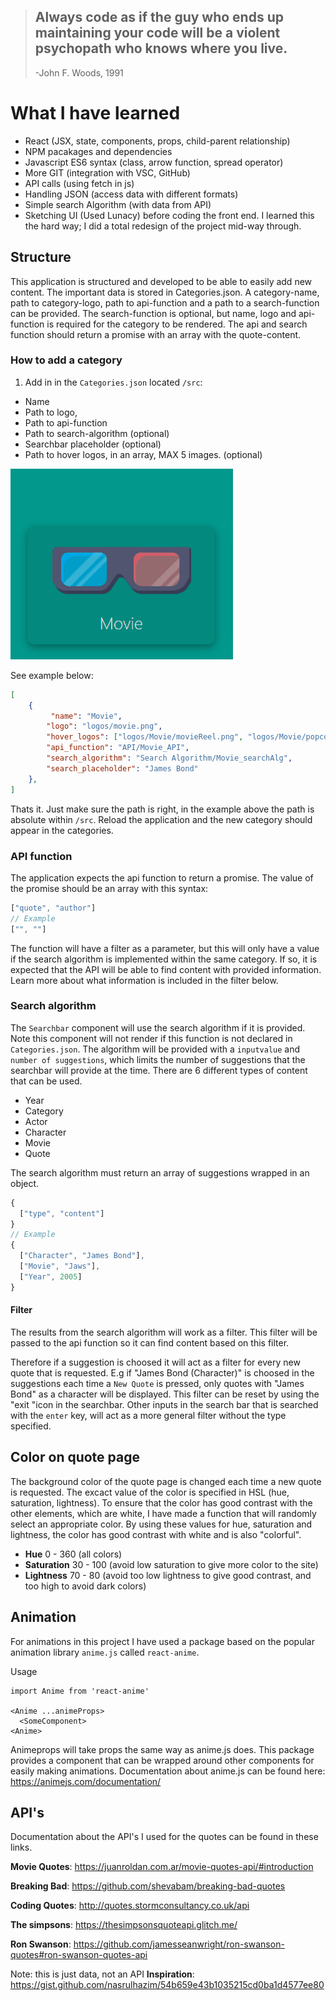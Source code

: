 > ## Always code as if the guy who ends up maintaining your code will be a violent psychopath who knows where you live.
>
> -John F. Woods, 1991


# What I have learned

- React (JSX, state, components, props, child-parent relationship)
- NPM pacakages and dependencies
- Javascript ES6 syntax (class, arrow function, spread operator)
- More GIT (integration with VSC, GitHub)
- API calls (using fetch in js)
- Handling JSON (access data with different formats)
- Simple search Algorithm (with data from API)
- Sketching UI (Used Lunacy) before coding the front end. I learned this the hard way; I did a total redesign of the project mid-way through.



## Structure

This application is structured and developed to be able to easily add new content. The important data is stored in Categories.json. A category-name, path to category-logo, path to api-function and a path to a search-function can be provided. The search-function is optional, but name, logo and api-function is required for the category to be rendered. The api and search function should return a promise with an array with the quote-content.

### How to add a category

1. Add in in the `Categories.json` located `/src`:
- Name
- Path to logo, 
- Path to api-function
- Path to search-algorithm (optional) 
- Searchbar placeholder (optional)
- Path to hover logos, in an array, MAX 5 images. (optional)

![](/Gifs/hover.gif)

See example below:

```json
[
    {
         "name": "Movie",
        "logo": "logos/movie.png",
        "hover_logos": ["logos/Movie/movieReel.png", "logos/Movie/popcorn.png", "logos/Movie/movieBoard.png"],
        "api_function": "API/Movie_API",
        "search_algorithm": "Search Algorithm/Movie_searchAlg",
        "search_placeholder": "James Bond"
    },
]
```
Thats it. Just make sure the path is right, in the example above the path is absolute within `/src`. Reload the application and the new category should appear in the categories.

### API function

The application expects the api function to return a promise. The value of the promise should be an array with this syntax:
```javascript
["quote", "author"]
// Example
["", ""]
```

The function will have a filter as a parameter, but this will only have a value if the search algorithm is implemented within the same category. If so, it is expected that the API will be able to find content with provided information. Learn more about what information is included in the filter below.

### Search algorithm

The `Searchbar` component will use the search algorithm if it is provided. Note this component will not render if this function is not declared in `Categories.json`. The algorithm will be provided with a `inputvalue` and `number of suggestions`, which limits the number of suggestions that the searchbar will provide at the time. There are 6 different types of content that can be used.

- Year
- Category
- Actor
- Character
- Movie
- Quote

The search algorithm must return an array of suggestions wrapped in an object.

```javascript
{
  ["type", "content"]
}
// Example
{
  ["Character", "James Bond"],
  ["Movie", "Jaws"],
  ["Year", 2005]
}
```
#### Filter

The results from the search algorithm will work as a filter. This filter will be passed to the api function so it can find content based on this filter. 

Therefore if a suggestion is choosed it will act as a filter for every new quote that is requested. E.g if "James Bond (Character)" is choosed in the suggestions each time a `New Quote` is pressed, only quotes with "James Bond" as a character will be displayed. This filter can be reset by using the "exit "icon in the searchbar. Other inputs in the search bar that is searched with the `enter` key, will act as a more general filter without the type specified. 


## Color on quote page

The background color of the quote page is changed each time a new quote is requested.  The excact value of the color is specified in HSL (hue, saturation, lightness). To ensure that the color has good contrast with the other elements, which are white, I have made a function that will randomly select an appropriate color.  By using these values for hue, saturation and lightness, the color has good contrast with white and is also "colorful".    

- **Hue** 0 - 360 (all colors)
- **Saturation** 30 - 100 (avoid low saturation to give more color to the site)
- **Lightness** 70 - 80 (avoid too low lightness to give good contrast, and too high to avoid dark colors)


## Animation

For animations in this project I have used a package based on the popular animation library `anime.js` called `react-anime`. 

Usage
```javacsript
import Anime from 'react-anime'

<Anime ...animeProps>
  <SomeComponent>
<Anime>

```
Animeprops will take props the same way as anime.js does. This package provides a component that can be wrapped around other components for easily making animations. Documentation about anime.js can be found here: https://animejs.com/documentation/



## API's

Documentation about the API's I used for the quotes can be found in these links.

**Movie Quotes**: https://juanroldan.com.ar/movie-quotes-api/#introduction

**Breaking Bad**: https://github.com/shevabam/breaking-bad-quotes

**Coding Quotes**: http://quotes.stormconsultancy.co.uk/api

**The simpsons**: https://thesimpsonsquoteapi.glitch.me/

**Ron Swanson**: https://github.com/jamesseanwright/ron-swanson-quotes#ron-swanson-quotes-api

Note: this is just data, not an API
**Inspiration**: https://gist.github.com/nasrulhazim/54b659e43b1035215cd0ba1d4577ee80

